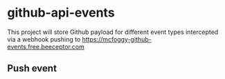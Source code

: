 # github-api-events

This project will store Github payload for different event types intercepted via a webhook pushing to https://mcfoggy-github-events.free.beeceptor.com

## Push event

````json
````
